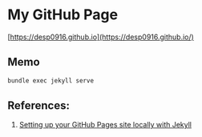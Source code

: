 My GitHub Page
==============

[https://desp0916.github.io](https://desp0916.github.io/)

## Memo

```bash
bundle exec jekyll serve
```

## References:

1. [Setting up your GitHub Pages site locally with Jekyll](https://help.github.com/articles/setting-up-your-github-pages-site-locally-with-jekyll/)
